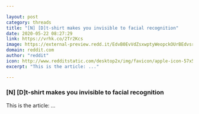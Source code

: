 ```yaml
---

layout: post
category: threads
title: "[N] [D]t-shirt makes you invisible to facial recognition"
date: 2020-05-22 08:27:29
link: https://vrhk.co/2Tr2Kcs
image: https://external-preview.redd.it/EdvB0EvVdZsxwptyWeopckOUrBEdvsrPVrxPeQk8JhA.jpg?width=1200&height=628.272251309&auto=webp&crop=1200:628.272251309,smart&s=7d7798d9ebe82154c8dc8ca147df4f03be97841c
domain: reddit.com
author: "reddit"
icon: http://www.redditstatic.com/desktop2x/img/favicon/apple-icon-57x57.png
excerpt: "This is the article: ..."

---
```


### [N] [D]t-shirt makes you invisible to facial recognition

This is the article: ...